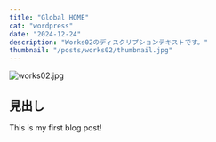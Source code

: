 ```yaml
---
title: "Global HOME"
cat: "wordpress"
date: "2024-12-24"
description: "Works02のディスクリプションテキストです。"
thumbnail: "/posts/works02/thumbnail.jpg"
---
```


![works02.jpg](/hirokiishida/posts/works02/thumbnail.jpg)

## 見出し

This is my first blog post!